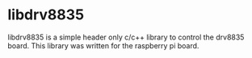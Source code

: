 # libdrv8835

libdrv8835 is a simple header only c/c++ library to control the drv8835 board.
This library was written for the raspberry pi board.
